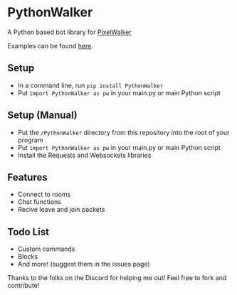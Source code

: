 # PythonWalker
A Python based bot library for [PixelWalker](https://pixelwalker.net)

Examples can be found [here](https://github.com/Tycho10101/PythonWalker/tree/main/examples).

## Setup
- In a command line, run `pip install PythonWalker`
- Put `import PythonWalker as pw` in your main.py or main Python script

## Setup (Manual)
- Put the `/PythonWalker` directory from this repository into the root of your program
- Put `import PythonWalker as pw` in your main.py or main Python script
- Install the Requests and Websockets libraries

## Features
- Connect to rooms
- Chat functions
- Recive leave and join packets

## Todo List
- Custom commands
- Blocks
- And more! (suggest them in the issues page)

Thanks to the folks on the Discord for helping me out!
Feel free to fork and contribute!
